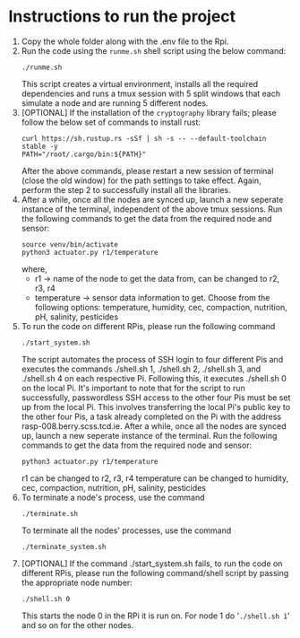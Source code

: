 # Instructions to run the project
1. Copy the whole folder along with the .env file to the Rpi.
2. Run the code using the `runme.sh` shell script using the below command:
    ```
    ./runme.sh
    ```
    This script creates a virtual environment, installs all the required dependencies and runs a tmux session with 5 split windows that each simulate a node and are running 5 different nodes.
3. [OPTIONAL] If the installation of the `cryptography` library fails; please follow the below set of commands to install rust:
    ```
    curl https://sh.rustup.rs -sSf | sh -s -- --default-toolchain stable -y
    PATH="/root/.cargo/bin:${PATH}"
    ```
    After the above commands, please restart a new session of terminal (close the old window) for the path settings to take effect. Again, perform the step 2 to successfully install all the libraries.
4. After a while, once all the nodes are synced up, launch a new seperate instance of the terminal, independent of the above tmux sessions. Run the following commands to get the data from the required node and sensor:
    ```
    source venv/bin/activate
    python3 actuator.py r1/temperature
    ```
    where, 
    - r1 -> name of the node to get the data from, can be changed to r2, r3, r4
    - temperature -> sensor data information to get. Choose from the following options: temperature, humidity, cec, compaction, nutrition, pH, salinity, pesticides
5. To run the code on different RPis, please run the following command
    ```
    ./start_system.sh
    ```
    The script automates the process of SSH login to four different Pis and executes the commands ./shell.sh 1, ./shell.sh 2, ./shell.sh 3, and ./shell.sh 4 on each respective Pi. Following this, it executes ./shell.sh 0 on the local Pi. It's important to note that for the script to run successfully, passwordless SSH access to the other four Pis must be set up from the local Pi. This involves transferring the local Pi's public key to the other four Pis, a task already completed on the Pi with the address rasp-008.berry.scss.tcd.ie.
    After a while, once all the nodes are synced up, launch a new seperate instance of the terminal. Run the following commands to get the data from the required node and sensor:
    ```
    python3 actuator.py r1/temperature
    ```
    r1 can be changed to r2, r3, r4
    temperature can be changed to humidity, cec, compaction, nutrition, pH, salinity, pesticides
6. To terminate a node's process, use the command
    ```
    ./terminate.sh
    ```
    To terminate all the nodes' processes, use the command
    ```
    ./terminate_system.sh
    ```
7. [OPTIONAL] If the command ./start_system.sh fails, to run the code on different RPis, please run the following command/shell script by passing the appropriate node number:
    ```
    ./shell.sh 0
    ```
    This starts the node 0 in the RPi it is run on. For node 1 do '`./shell.sh 1`' and so on for the other nodes.

